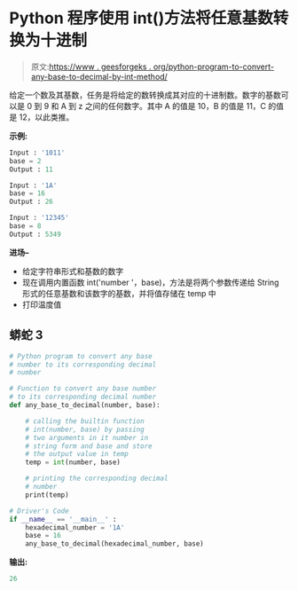 # Python 程序使用 int()方法将任意基数转换为十进制

> 原文:[https://www . geesforgeks . org/python-program-to-convert-any-base-to-decimal-by-int-method/](https://www.geeksforgeeks.org/python-program-to-convert-any-base-to-decimal-by-using-int-method/)

给定一个数及其基数，任务是将给定的数转换成其对应的十进制数。数字的基数可以是 0 到 9 和 A 到 z 之间的任何数字。其中 A 的值是 10，B 的值是 11，C 的值是 12，以此类推。

**示例:**

```py
Input : '1011' 
base = 2 
Output : 11 

Input : '1A' 
base = 16
Output : 26

Input : '12345' 
base = 8
Output : 5349

```

**进场–**

*   给定字符串形式和基数的数字
*   现在调用内置函数 int('number '，base)，方法是将两个参数传递给 String 形式的任意基数和该数字的基数，并将值存储在 temp 中
*   打印温度值

## 蟒蛇 3

```py
# Python program to convert any base
# number to its corresponding decimal
# number

# Function to convert any base number
# to its corresponding decimal number
def any_base_to_decimal(number, base):

    # calling the builtin function 
    # int(number, base) by passing 
    # two arguments in it number in
    # string form and base and store
    # the output value in temp
    temp = int(number, base)

    # printing the corresponding decimal
    # number
    print(temp)

# Driver's Code
if __name__ == '__main__' :
    hexadecimal_number = '1A'
    base = 16
    any_base_to_decimal(hexadecimal_number, base)
```

**输出:**

```py
26
```